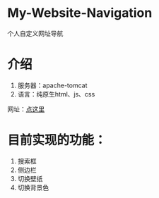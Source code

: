 # My-Website-Navigation
个人自定义网址导航

# 介绍
1. 服务器：apache-tomcat
2. 语言：纯原生html、js、css 

网址：[点这里](http://121.41.45.164:8080/222/#)

# 目前实现的功能：
1. 搜索框
2. 侧边栏
3. 切换壁纸
4. 切换背景色
